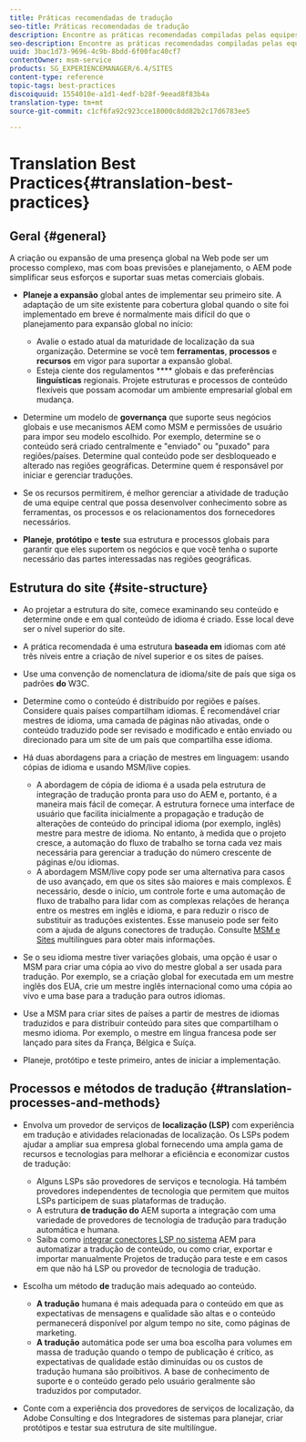 ```yaml
---
title: Práticas recomendadas de tradução
seo-title: Práticas recomendadas de tradução
description: Encontre as práticas recomendadas compiladas pelas equipes de engenharia e consultoria da Adobe para ajudá-lo a se familiarizar com os projetos de tradução.
seo-description: Encontre as práticas recomendadas compiladas pelas equipes de engenharia e consultoria da Adobe para ajudá-lo a se familiarizar com os projetos de tradução.
uuid: 3bac1d73-9696-4c9b-8bdd-6f00fac40cf7
contentOwner: msm-service
products: SG_EXPERIENCEMANAGER/6.4/SITES
content-type: reference
topic-tags: best-practices
discoiquuid: 1554010e-a1d1-4edf-b28f-9eead8f83b4a
translation-type: tm+mt
source-git-commit: c1cf6fa92c923cce18000c8dd82b2c17d6783ee5

---
```



# Translation Best Practices{#translation-best-practices}

## Geral {#general}

A criação ou expansão de uma presença global na Web pode ser um processo complexo, mas com boas previsões e planejamento, o AEM pode simplificar seus esforços e suportar suas metas comerciais globais.

* **Planeje a expansão** global antes de implementar seu primeiro site. A adaptação de um site existente para cobertura global quando o site foi implementado em breve é normalmente mais difícil do que o planejamento para expansão global no início:

   * Avalie o estado atual da maturidade de localização da sua organização. Determine se você tem **ferramentas**, **processos** e **recursos** em vigor para suportar a expansão global.
   * Esteja ciente dos regulamentos **** globais e das preferências **linguísticas** regionais. Projete estruturas e processos de conteúdo flexíveis que possam acomodar um ambiente empresarial global em mudança.

* Determine um modelo de **governança** que suporte seus negócios globais e use mecanismos AEM como MSM e permissões de usuário para impor seu modelo escolhido. Por exemplo, determine se o conteúdo será criado centralmente e &quot;enviado&quot; ou &quot;puxado&quot; para regiões/países. Determine qual conteúdo pode ser desbloqueado e alterado nas regiões geográficas. Determine quem é responsável por iniciar e gerenciar traduções.
* Se os recursos permitirem, é melhor gerenciar a atividade de tradução de uma equipe central que possa desenvolver conhecimento sobre as ferramentas, os processos e os relacionamentos dos fornecedores necessários.
* **Planeje**, **protótipo** e **teste** sua estrutura e processos globais para garantir que eles suportem os negócios e que você tenha o suporte necessário das partes interessadas nas regiões geográficas.

## Estrutura do site  {#site-structure}

* Ao projetar a estrutura do site, comece examinando seu conteúdo e determine onde e em qual conteúdo de idioma é criado. Esse local deve ser o nível superior do site.
* A prática recomendada é uma estrutura **baseada em** idiomas com até três níveis entre a criação de nível superior e os sites de países.
* Use uma convenção de nomenclatura de idioma/site de país que siga os padrões **do** W3C.
* Determine como o conteúdo é distribuído por regiões e países. Considere quais países compartilham idiomas. É recomendável criar mestres de idioma, uma camada de páginas não ativadas, onde o conteúdo traduzido pode ser revisado e modificado e então enviado ou direcionado para um site de um país que compartilha esse idioma.
* Há duas abordagens para a criação de mestres em linguagem: usando cópias de idioma e usando MSM/live copies.

   * A abordagem de cópia de idioma é a usada pela estrutura de integração de tradução pronta para uso do AEM e, portanto, é a maneira mais fácil de começar. A estrutura fornece uma interface de usuário que facilita inicialmente a propagação e tradução de alterações de conteúdo do principal idioma (por exemplo, inglês) mestre para mestre de idioma. No entanto, à medida que o projeto cresce, a automação do fluxo de trabalho se torna cada vez mais necessária para gerenciar a tradução do número crescente de páginas e/ou idiomas.
   * A abordagem MSM/live copy pode ser uma alternativa para casos de uso avançado, em que os sites são maiores e mais complexos. É necessário, desde o início, um controle forte e uma automação de fluxo de trabalho para lidar com as complexas relações de herança entre os mestres em inglês e idioma, e para reduzir o risco de substituir as traduções existentes. Esse manuseio pode ser feito com a ajuda de alguns conectores de tradução. Consulte [MSM e Sites](/help/sites-administering/msm-best-practices.md#msm-and-multilingual-websites) multilíngues para obter mais informações.

* Se o seu idioma mestre tiver variações globais, uma opção é usar o MSM para criar uma cópia ao vivo do mestre global a ser usada para tradução. Por exemplo, se a criação global for executada em um mestre inglês dos EUA, crie um mestre inglês internacional como uma cópia ao vivo e uma base para a tradução para outros idiomas.
* Use a MSM para criar sites de países a partir de mestres de idiomas traduzidos e para distribuir conteúdo para sites que compartilham o mesmo idioma. Por exemplo, o mestre em língua francesa pode ser lançado para sites da França, Bélgica e Suíça.
* Planeje, protótipo e teste primeiro, antes de iniciar a implementação.

## Processos e métodos de tradução {#translation-processes-and-methods}

* Envolva um provedor de serviços de **localização (LSP)** com experiência em tradução e atividades relacionadas de localização. Os LSPs podem ajudar a ampliar sua empresa global fornecendo uma ampla gama de recursos e tecnologias para melhorar a eficiência e economizar custos de tradução:

   * Alguns LSPs são provedores de serviços e tecnologia. Há também provedores independentes de tecnologia que permitem que muitos LSPs participem de suas plataformas de tradução.
   * A estrutura **de tradução do** AEM suporta a integração com uma variedade de provedores de tecnologia de tradução para tradução automática e humana.
   * Saiba como [integrar conectores LSP no sistema](/help/sites-administering/translation.md) AEM para automatizar a tradução de conteúdo, ou como criar, exportar e importar manualmente Projetos de tradução para teste e em casos em que não há LSP ou provedor de tecnologia de tradução.

* Escolha um método **de** tradução mais adequado ao conteúdo.

   * **A tradução** humana é mais adequada para o conteúdo em que as expectativas de mensagens e qualidade são altas e o conteúdo permanecerá disponível por algum tempo no site, como páginas de marketing.
   * **A tradução** automática pode ser uma boa escolha para volumes em massa de tradução quando o tempo de publicação é crítico, as expectativas de qualidade estão diminuídas ou os custos de tradução humana são proibitivos. A base de conhecimento de suporte e o conteúdo gerado pelo usuário geralmente são traduzidos por computador.

* Conte com a experiência dos provedores de serviços de localização, da Adobe Consulting e dos Integradores de sistemas para planejar, criar protótipos e testar sua estrutura de site multilíngue.

